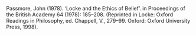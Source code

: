 Passmore, John (1978). ‘Locke and the Ethics of Belief’. in Proceedings of the British Academy 64 (1978): 185–208. (Reprinted in Locke: Oxford Readings in Philosophy, ed. Chappell, V., 279–99. Oxford: Oxford University Press, 1998).